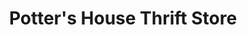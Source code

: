 ---
title: "Potter's House Thrift Store"
url: /fayetteville/potters-house-thrift-store/
shop: charity
---